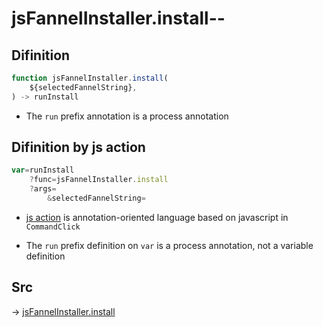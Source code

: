 # jsFannelInstaller.install--

## Difinition

```js.js
function jsFannelInstaller.install(
	${selectedFannelString},
) -> runInstall
```

- The `run` prefix annotation is a process annotation


## Difinition by js action

```js.js
var=runInstall
	?func=jsFannelInstaller.install
	?args=
		&selectedFannelString=
```

- [js action](#) is annotation-oriented language based on javascript in `CommandClick`

- The `run` prefix definition on `var` is a process annotation, not a variable definition

## Src

-> [jsFannelInstaller.install](https://github.com/puutaro/CommandClick/blob/master/app/src/main/java/com/puutaro/commandclick/fragment_lib/terminal_fragment/js_interface/JsFannelInstaller.kt#L15)


